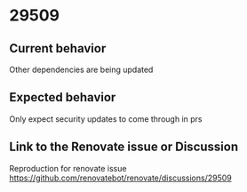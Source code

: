 # 29509


## Current behavior

Other dependencies are being updated

## Expected behavior

Only expect security updates to come through in prs

## Link to the Renovate issue or Discussion

Reproduction for renovate issue https://github.com/renovatebot/renovate/discussions/29509
